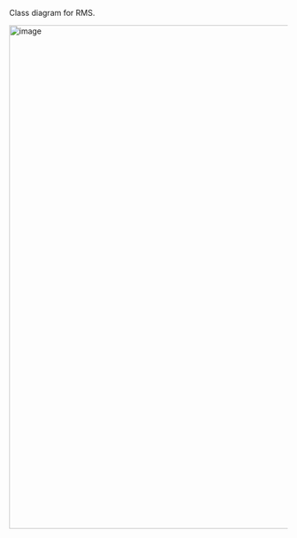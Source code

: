 Class diagram for RMS.

<img width="1189" height="909" alt="image" src="https://github.com/user-attachments/assets/23177b3f-58a5-4f9e-b877-bb572a8e4da4" />

